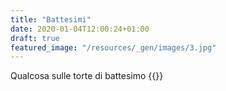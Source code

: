 ```yaml
---
title: "Battesimi"
date: 2020-01-04T12:00:24+01:00
draft: true
featured_image: "/resources/_gen/images/3.jpg"
---
```

Qualcosa sulle torte di battesimo
{{<galleria>}}